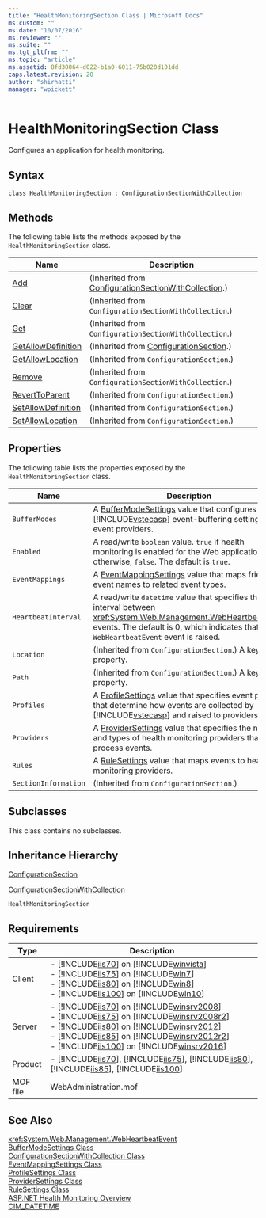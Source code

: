 ```yaml
---
title: "HealthMonitoringSection Class | Microsoft Docs"
ms.custom: ""
ms.date: "10/07/2016"
ms.reviewer: ""
ms.suite: ""
ms.tgt_pltfrm: ""
ms.topic: "article"
ms.assetid: 8fd30064-d022-b1a0-6011-75b020d101dd
caps.latest.revision: 20
author: "shirhatti"
manager: "wpickett"
---
```

# HealthMonitoringSection Class
Configures an application for health monitoring.  
  
## Syntax  
  
```vbs  
class HealthMonitoringSection : ConfigurationSectionWithCollection  
```  
  
## Methods  
 The following table lists the methods exposed by the `HealthMonitoringSection` class.  
  
|Name|Description|  
|----------|-----------------|  
|[Add](../wmi-provider/configurationsectionwithcollection-add-method.md)|(Inherited from [ConfigurationSectionWithCollection](../wmi-provider/configurationsectionwithcollection-class.md).)|  
|[Clear](../wmi-provider/configurationsectionwithcollection-clear-method.md)|(Inherited from `ConfigurationSectionWithCollection`.)|  
|[Get](../wmi-provider/configurationsectionwithcollection-get-method.md)|(Inherited from `ConfigurationSectionWithCollection`.)|  
|[GetAllowDefinition](../wmi-provider/configurationsection-getallowdefinition-method.md)|(Inherited from [ConfigurationSection](../wmi-provider/configurationsection-class.md).)|  
|[GetAllowLocation](../wmi-provider/configurationsection-getallowlocation-method.md)|(Inherited from `ConfigurationSection`.)|  
|[Remove](../wmi-provider/configurationsectionwithcollection-remove-method.md)|(Inherited from `ConfigurationSectionWithCollection`.)|  
|[RevertToParent](../wmi-provider/configurationsection-reverttoparent-method.md)|(Inherited from `ConfigurationSection`.)|  
|[SetAllowDefinition](../wmi-provider/configurationsection-setallowdefinition-method.md)|(Inherited from `ConfigurationSection`.)|  
|[SetAllowLocation](../wmi-provider/configurationsection-setallowlocation-method.md)|(Inherited from `ConfigurationSection`.)|  
  
## Properties  
 The following table lists the properties exposed by the `HealthMonitoringSection` class.  
  
|Name|Description|  
|----------|-----------------|  
|`BufferModes`|A [BufferModeSettings](../wmi-provider/buffermodesettings-class.md) value that configures the [!INCLUDE[vstecasp](../wmi-provider/includes/vstecasp-md.md)] event-buffering settings for event providers.|  
|`Enabled`|A read/write `boolean` value. `true` if health monitoring is enabled for the Web application; otherwise, `false`. The default is `true`.|  
|`EventMappings`|A [EventMappingSettings](../wmi-provider/eventmappingsettings-class.md) value that maps friendly event names to related event types.|  
|`HeartbeatInterval`|A read/write `datetime` value that specifies the interval between <xref:System.Web.Management.WebHeartbeatEvent> events. The default is 0, which indicates that no `WebHeartbeatEvent` event is raised.|  
|`Location`|(Inherited from `ConfigurationSection`.) A key property.|  
|`Path`|(Inherited from `ConfigurationSection`.) A key property.|  
|`Profiles`|A [ProfileSettings](../wmi-provider/profilesettings-class.md) value that specifies event profiles that determine how events are collected by [!INCLUDE[vstecasp](../wmi-provider/includes/vstecasp-md.md)] and raised to providers.|  
|`Providers`|A [ProviderSettings](../wmi-provider/providersettings-class.md) value that specifies the names and types of health monitoring providers that process events.|  
|`Rules`|A [RuleSettings](../wmi-provider/rulesettings-class.md) value that maps events to health monitoring providers.|  
|`SectionInformation`|(Inherited from `ConfigurationSection`.)|  
  
## Subclasses  
 This class contains no subclasses.  
  
## Inheritance Hierarchy  
 [ConfigurationSection](../wmi-provider/configurationsection-class.md)  
  
 [ConfigurationSectionWithCollection](../wmi-provider/configurationsectionwithcollection-class.md)  
  
 `HealthMonitoringSection`  
  
## Requirements  
  
|Type|Description|  
|----------|-----------------|  
|Client|-   [!INCLUDE[iis70](../wmi-provider/includes/iis70-md.md)] on [!INCLUDE[winvista](../wmi-provider/includes/winvista-md.md)]<br />-   [!INCLUDE[iis75](../wmi-provider/includes/iis75-md.md)] on [!INCLUDE[win7](../wmi-provider/includes/win7-md.md)]<br />-   [!INCLUDE[iis80](../wmi-provider/includes/iis80-md.md)] on [!INCLUDE[win8](../wmi-provider/includes/win8-md.md)]<br />-   [!INCLUDE[iis100](../wmi-provider/includes/iis100-md.md)] on [!INCLUDE[win10](../wmi-provider/includes/win10-md.md)]|  
|Server|-   [!INCLUDE[iis70](../wmi-provider/includes/iis70-md.md)] on [!INCLUDE[winsrv2008](../wmi-provider/includes/winsrv2008-md.md)]<br />-   [!INCLUDE[iis75](../wmi-provider/includes/iis75-md.md)] on [!INCLUDE[winsrv2008r2](../wmi-provider/includes/winsrv2008r2-md.md)]<br />-   [!INCLUDE[iis80](../wmi-provider/includes/iis80-md.md)] on [!INCLUDE[winsrv2012](../wmi-provider/includes/winsrv2012-md.md)]<br />-   [!INCLUDE[iis85](../wmi-provider/includes/iis85-md.md)] on [!INCLUDE[winsrv2012r2](../wmi-provider/includes/winsrv2012r2-md.md)]<br />-   [!INCLUDE[iis100](../wmi-provider/includes/iis100-md.md)] on [!INCLUDE[winsrv2016](../wmi-provider/includes/winsrv2016-md.md)]|  
|Product|-   [!INCLUDE[iis70](../wmi-provider/includes/iis70-md.md)], [!INCLUDE[iis75](../wmi-provider/includes/iis75-md.md)], [!INCLUDE[iis80](../wmi-provider/includes/iis80-md.md)], [!INCLUDE[iis85](../wmi-provider/includes/iis85-md.md)], [!INCLUDE[iis100](../wmi-provider/includes/iis100-md.md)]|  
|MOF file|WebAdministration.mof|  
  
## See Also  
 <xref:System.Web.Management.WebHeartbeatEvent>   
 [BufferModeSettings Class](../wmi-provider/buffermodesettings-class.md)   
 [ConfigurationSectionWithCollection Class](../wmi-provider/configurationsectionwithcollection-class.md)   
 [EventMappingSettings Class](../wmi-provider/eventmappingsettings-class.md)   
 [ProfileSettings Class](../wmi-provider/profilesettings-class.md)   
 [ProviderSettings Class](../wmi-provider/providersettings-class.md)   
 [RuleSettings Class](../wmi-provider/rulesettings-class.md)   
 [ASP.NET Health Monitoring Overview](http://go.microsoft.com/fwlink/?LinkId=69306)   
 [CIM_DATETIME](http://go.microsoft.com/fwlink/?LinkId=57551)